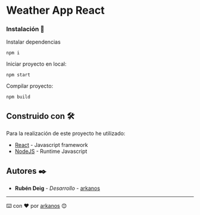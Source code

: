 # Weather App React

### Instalación 🔧

Instalar dependencias

```
npm i
```

Iniciar proyecto en local:

```
npm start
```

Compilar proyecto:

```
npm build
```

## Construido con 🛠️

Para la realización de este proyecto he utilizado:

-   [React](https://reactjs.org/) - Javascript framework
-   [NodeJS](https://nodejs.org/) - Runtime Javascript

## Autores ✒️

-   **Rubén Deig** - _Desarrollo_ - [arkanos](https://github.com/arkanos)

---

⌨️ con ❤️ por [arkanos](https://github.com/arkanos) 😊
